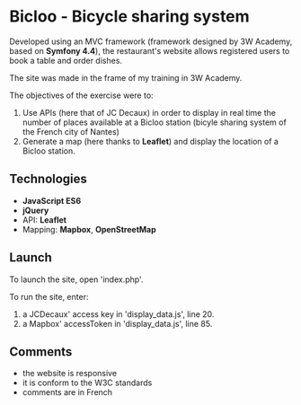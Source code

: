 # Bicloo - Bicycle sharing system
Developed using an MVC framework (framework designed by 3W Academy, based on __Symfony 4.4__), the restaurant's website allows registered users to book a table and order dishes.

The site was made in the frame of my training in 3W Academy.

The objectives of the exercise were to:
1. Use APIs (here that of JC Decaux) in order to display in real time the number of places available at a Bicloo station (bicyle sharing system of the French city of Nantes)
2. Generate a map (here thanks to __Leaflet__) and display the location of a Bicloo station.

## Technologies
* __JavaScript ES6__
* __jQuery__
* API: __Leaflet__
* Mapping: __Mapbox__, __OpenStreetMap__

## Launch
To launch the site, open 'index.php'.

To run the site, enter:
1. a JCDecaux' access key in 'display_data.js', line 20.
2. a Mapbox' accessToken in 'display_data.js', line 85.

## Comments
* the website is responsive 
* it is conform to the W3C standards
* comments are in French
